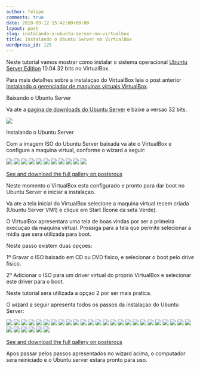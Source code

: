 ```yaml
---
author: felipe
comments: true
date: 2010-09-12 15:42:00+00:00
layout: post
slug: instalando-o-ubuntu-server-no-virtualbox
title: Instalando o Ubuntu Server no VirtualBox
wordpress_id: 125
---
```





Neste tutorial vamos mostrar como instalar o sistema operacional [Ubuntu Server Edition](http://www.ubuntu.com/server) 10.04 32 bits no VirtualBox.







Para mais detalhes sobre a instalaçao do VirtualBox leia o post anterior [Instalando o gerenciador de maquinas virtuais VirtualBox](http://felipe.ilhavirtual.com.br/instalando-o-gerenciador-de-maquinas-virtuais).




Baixando o Ubuntu Server







Va ate a [pagina de downloads do Ubuntu Server](http://www.ubuntu.com/server/get-ubuntu/download) e baixe a versao 32 bits.







[![](/images/instalando-o-ubuntu-server-no-virtualbox/ubuntu-server-1.png.scaled500-300x210.png)](/images/instalando-o-ubuntu-server-no-virtualbox/ubuntu-server-1.png.scaled500.png)





Instalando o Ubuntu Server







Com a imagem ISO do Ubuntu Server baixada va ate o VirtualBox e configure a maquina virtual, conforme o wizard a seguir:







[![](/images/instalando-o-ubuntu-server-no-virtualbox/ubuntu-server-2.png.scaled1000-300x214.png)](/images/instalando-o-ubuntu-server-no-virtualbox/ubuntu-server-2.png.scaled1000.png)
[![](/images/instalando-o-ubuntu-server-no-virtualbox/ubuntu-server-3.png.scaled1000-300x188.png)](/images/instalando-o-ubuntu-server-no-virtualbox/ubuntu-server-3.png.scaled1000.png)
[![](/images/instalando-o-ubuntu-server-no-virtualbox/ubuntu-server-4.png.scaled1000-300x188.png)](/images/instalando-o-ubuntu-server-no-virtualbox/ubuntu-server-4.png.scaled1000.png)
[![](/images/instalando-o-ubuntu-server-no-virtualbox/ubuntu-server-5.png.scaled1000-300x188.png)](/images/instalando-o-ubuntu-server-no-virtualbox/ubuntu-server-5.png.scaled1000.png)
[![](/images/instalando-o-ubuntu-server-no-virtualbox/ubuntu-server-6.png.scaled1000-300x188.png)](/images/instalando-o-ubuntu-server-no-virtualbox/ubuntu-server-6.png.scaled1000.png)
[![](/images/instalando-o-ubuntu-server-no-virtualbox/ubuntu-server-7.png.scaled1000-300x180.png)](/images/instalando-o-ubuntu-server-no-virtualbox/ubuntu-server-7.png.scaled1000.png)
[![](/images/instalando-o-ubuntu-server-no-virtualbox/ubuntu-server-8.png.scaled1000-300x180.png)](/images/instalando-o-ubuntu-server-no-virtualbox/ubuntu-server-8.png.scaled1000.png)
[![](/images/instalando-o-ubuntu-server-no-virtualbox/ubuntu-server-9.png.scaled1000-300x180.png)](/images/instalando-o-ubuntu-server-no-virtualbox/ubuntu-server-9.png.scaled1000.png)
[![](/images/instalando-o-ubuntu-server-no-virtualbox/ubuntu-server-10.png.scaled1000-300x180.png)](/images/instalando-o-ubuntu-server-no-virtualbox/ubuntu-server-10.png.scaled1000.png)
[![](/images/instalando-o-ubuntu-server-no-virtualbox/ubuntu-server-11.png.scaled1000-300x188.png)](/images/instalando-o-ubuntu-server-no-virtualbox/ubuntu-server-11.png.scaled1000.png)
[![](/images/instalando-o-ubuntu-server-no-virtualbox/ubuntu-server-12.png.scaled1000-300x214.png)](/images/instalando-o-ubuntu-server-no-virtualbox/ubuntu-server-12.png.scaled1000.png)


[See and download the full gallery on posterous](http://blog.felipemunhoz.com/instalando-o-ubuntu-server-no-virtualbox)




Neste momento o VirtualBox esta configurado e pronto para dar boot no Ubuntu Server e iniciar a instalaçao.







Va ate a tela inicial do VirtualBox selecione a maquina virtual recem criada (Ubuntu Server VM1) e clique em Start (Ícone da seta Verde).







O VirtualBox apresentara uma tela de boas vindas por ser a primeira execuçao da maquina virtual. Prossiga para a tela que permite selecionar a midia que sera utilizada para boot.







Neste passo existem duas opçoes:







1º Gravar o ISO baixado em CD ou DVD fisico, e selecionar o boot pelo drive fisico.




2º Adicionar o ISO para um driver virtual do proprio VirtualBox e selecionar este driver para o boot.







Neste tutorial sera utilizada a opçao 2 por ser mais pratica.







O wizard a seguir apresenta todos os passos da instalaçao do Ubuntu Server:







[![](/images/instalando-o-ubuntu-server-no-virtualbox/ubuntu-server-12.png.scaled500-300x214.png)](http://posterous.com/getfile/files.posterous.com/temp-2010-09-12/kyDhazlJjBHpjrvzlFkmmvbFovxrplfhbpgxaFuolzqwDHothcrsJDdJjHIv/ubuntu-server-12.png.scaled1000.png)
[![](/images/instalando-o-ubuntu-server-no-virtualbox/ubuntu-server-14.png.scaled1000-300x191.png)](/images/instalando-o-ubuntu-server-no-virtualbox/ubuntu-server-14.png.scaled1000.png)
[![](/images/instalando-o-ubuntu-server-no-virtualbox/ubuntu-server-15.png.scaled1000-300x191.png)](/images/instalando-o-ubuntu-server-no-virtualbox/ubuntu-server-15.png.scaled1000.png)
[![](/images/instalando-o-ubuntu-server-no-virtualbox/ubuntu-server-16.png.scaled1000-300x222.png)](/images/instalando-o-ubuntu-server-no-virtualbox/ubuntu-server-16.png.scaled1000.png)
[![](/images/instalando-o-ubuntu-server-no-virtualbox/ubuntu-server-17.png.scaled1000-300x191.png)](/images/instalando-o-ubuntu-server-no-virtualbox/ubuntu-server-17.png.scaled1000.png)
[![](/images/instalando-o-ubuntu-server-no-virtualbox/ubuntu-server-18.png.scaled1000-300x191.png)](/images/instalando-o-ubuntu-server-no-virtualbox/ubuntu-server-18.png.scaled1000.png)
[![](/images/instalando-o-ubuntu-server-no-virtualbox/ubuntu-server-19.png.scaled1000-300x246.png)](/images/instalando-o-ubuntu-server-no-virtualbox/ubuntu-server-19.png.scaled1000.png)
[![](/images/instalando-o-ubuntu-server-no-virtualbox/ubuntu-server-20.png.scaled1000-300x246.png)](/images/instalando-o-ubuntu-server-no-virtualbox/ubuntu-server-20.png.scaled1000.png)
[![](/images/instalando-o-ubuntu-server-no-virtualbox/ubuntu-server-21.png.scaled1000-300x246.png)](/images/instalando-o-ubuntu-server-no-virtualbox/ubuntu-server-21.png.scaled1000.png)
[![](/images/instalando-o-ubuntu-server-no-virtualbox/ubuntu-server-25.png.scaled1000-300x246.png)](/images/instalando-o-ubuntu-server-no-virtualbox/ubuntu-server-25.png.scaled1000.png)
[![](/images/instalando-o-ubuntu-server-no-virtualbox/ubuntu-server-26.png.scaled1000-300x246.png)](/images/instalando-o-ubuntu-server-no-virtualbox/ubuntu-server-26.png.scaled1000.png)
[![](/images/instalando-o-ubuntu-server-no-virtualbox/ubuntu-server-27.png.scaled1000-300x246.png)](/images/instalando-o-ubuntu-server-no-virtualbox/ubuntu-server-27.png.scaled1000.png)
[![](/images/instalando-o-ubuntu-server-no-virtualbox/ubuntu-server-22.png.scaled1000-300x246.png)](/images/instalando-o-ubuntu-server-no-virtualbox/ubuntu-server-22.png.scaled1000.png)
[![](/images/instalando-o-ubuntu-server-no-virtualbox/ubuntu-server-23.png.scaled1000-300x246.png)](/images/instalando-o-ubuntu-server-no-virtualbox/ubuntu-server-23.png.scaled1000.png)
[![](/images/instalando-o-ubuntu-server-no-virtualbox/ubuntu-server-24.png.scaled1000-300x246.png)](/images/instalando-o-ubuntu-server-no-virtualbox/ubuntu-server-24.png.scaled1000.png)
[![](/images/instalando-o-ubuntu-server-no-virtualbox/ubuntu-server-28.png.scaled1000-300x246.png)](/images/instalando-o-ubuntu-server-no-virtualbox/ubuntu-server-28.png.scaled1000.png)
[![](/images/instalando-o-ubuntu-server-no-virtualbox/ubuntu-server-29.png.scaled1000-300x246.png)](/images/instalando-o-ubuntu-server-no-virtualbox/ubuntu-server-29.png.scaled1000.png)
[![](/images/instalando-o-ubuntu-server-no-virtualbox/ubuntu-server-30.png.scaled1000-300x246.png)](/images/instalando-o-ubuntu-server-no-virtualbox/ubuntu-server-30.png.scaled1000.png)
[![](/images/instalando-o-ubuntu-server-no-virtualbox/ubuntu-server-31.png.scaled1000-300x246.png)](/images/instalando-o-ubuntu-server-no-virtualbox/ubuntu-server-31.png.scaled1000.png)
[![](/images/instalando-o-ubuntu-server-no-virtualbox/ubuntu-server-32.png.scaled1000-300x246.png)](/images/instalando-o-ubuntu-server-no-virtualbox/ubuntu-server-32.png.scaled1000.png)
[![](/images/instalando-o-ubuntu-server-no-virtualbox/ubuntu-server-33.png.scaled1000-300x246.png)](/images/instalando-o-ubuntu-server-no-virtualbox/ubuntu-server-33.png.scaled1000.png)
[![](/images/instalando-o-ubuntu-server-no-virtualbox/ubuntu-server-34.png.scaled1000-300x246.png)](/images/instalando-o-ubuntu-server-no-virtualbox/ubuntu-server-34.png.scaled1000.png)
[![](/images/instalando-o-ubuntu-server-no-virtualbox/ubuntu-server-35.png.scaled1000-300x246.png)](/images/instalando-o-ubuntu-server-no-virtualbox/ubuntu-server-35.png.scaled1000.png)
[![](/images/instalando-o-ubuntu-server-no-virtualbox/ubuntu-server-36.png.scaled1000-300x246.png)](/images/instalando-o-ubuntu-server-no-virtualbox/ubuntu-server-36.png.scaled1000.png)
[![](/images/instalando-o-ubuntu-server-no-virtualbox/ubuntu-server-37.png.scaled1000-300x246.png)](/images/instalando-o-ubuntu-server-no-virtualbox/ubuntu-server-37.png.scaled1000.png)
[![](/images/instalando-o-ubuntu-server-no-virtualbox/ubuntu-server-38.png.scaled1000-300x246.png)](/images/instalando-o-ubuntu-server-no-virtualbox/ubuntu-server-38.png.scaled1000.png)
[![](/images/instalando-o-ubuntu-server-no-virtualbox/ubuntu-server-40.png.scaled1000-300x246.png)](/images/instalando-o-ubuntu-server-no-virtualbox/ubuntu-server-40.png.scaled1000.png)
[![](/images/instalando-o-ubuntu-server-no-virtualbox/ubuntu-server-41.png.scaled1000-300x246.png)](/images/instalando-o-ubuntu-server-no-virtualbox/ubuntu-server-41.png.scaled1000.png)
[![](/images/instalando-o-ubuntu-server-no-virtualbox/ubuntu-server-42.png.scaled1000-300x246.png)](/images/instalando-o-ubuntu-server-no-virtualbox/ubuntu-server-42.png.scaled1000.png)
[![](/images/instalando-o-ubuntu-server-no-virtualbox/ubuntu-server-39.png.scaled1000-300x246.png)](/images/instalando-o-ubuntu-server-no-virtualbox/ubuntu-server-39.png.scaled1000.png)
[![](/images/instalando-o-ubuntu-server-no-virtualbox/ubuntu-server-43.png.scaled1000-300x246.png)](/images/instalando-o-ubuntu-server-no-virtualbox/ubuntu-server-43.png.scaled1000.png)


[See and download the full gallery on posterous](http://blog.felipemunhoz.com/instalando-o-ubuntu-server-no-virtualbox)







Apos passar pelos passos apresentados no wizard acima, o computador sera reiniciado e o Ubuntu server estara pronto para uso.




